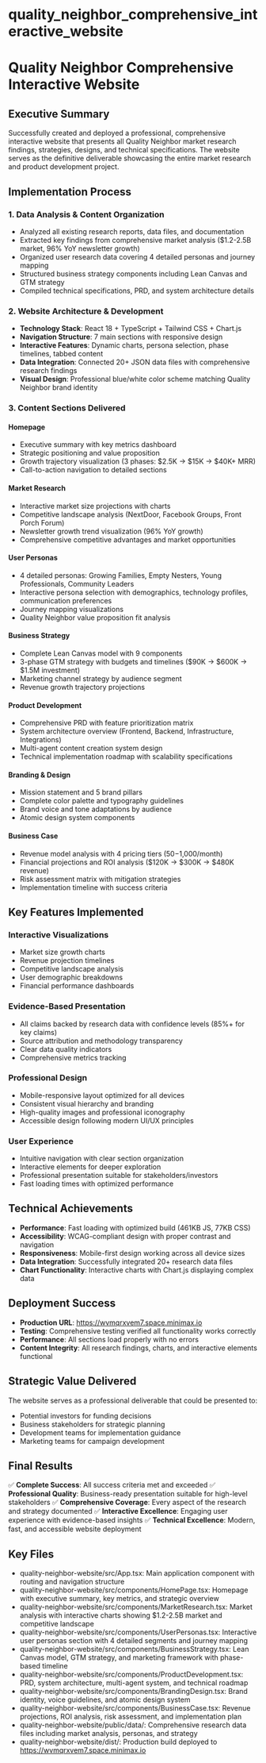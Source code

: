 # quality_neighbor_comprehensive_interactive_website

# Quality Neighbor Comprehensive Interactive Website

## Executive Summary
Successfully created and deployed a professional, comprehensive interactive website that presents all Quality Neighbor market research findings, strategies, designs, and technical specifications. The website serves as the definitive deliverable showcasing the entire market research and product development project.

## Implementation Process

### 1. Data Analysis & Content Organization
- Analyzed all existing research reports, data files, and documentation
- Extracted key findings from comprehensive market analysis ($1.2-2.5B market, 96% YoY newsletter growth)
- Organized user research data covering 4 detailed personas and journey mapping
- Structured business strategy components including Lean Canvas and GTM strategy
- Compiled technical specifications, PRD, and system architecture details

### 2. Website Architecture & Development
- **Technology Stack**: React 18 + TypeScript + Tailwind CSS + Chart.js
- **Navigation Structure**: 7 main sections with responsive design
- **Interactive Features**: Dynamic charts, persona selection, phase timelines, tabbed content
- **Data Integration**: Connected 20+ JSON data files with comprehensive research findings
- **Visual Design**: Professional blue/white color scheme matching Quality Neighbor brand identity

### 3. Content Sections Delivered

#### Homepage
- Executive summary with key metrics dashboard
- Strategic positioning and value proposition
- Growth trajectory visualization (3 phases: $2.5K → $15K → $40K+ MRR)
- Call-to-action navigation to detailed sections

#### Market Research
- Interactive market size projections with charts
- Competitive landscape analysis (NextDoor, Facebook Groups, Front Porch Forum)
- Newsletter growth trend visualization (96% YoY growth)
- Comprehensive competitive advantages and market opportunities

#### User Personas
- 4 detailed personas: Growing Families, Empty Nesters, Young Professionals, Community Leaders
- Interactive persona selection with demographics, technology profiles, communication preferences
- Journey mapping visualizations
- Quality Neighbor value proposition fit analysis

#### Business Strategy
- Complete Lean Canvas model with 9 components
- 3-phase GTM strategy with budgets and timelines ($90K → $600K → $1.5M investment)
- Marketing channel strategy by audience segment
- Revenue growth trajectory projections

#### Product Development
- Comprehensive PRD with feature prioritization matrix
- System architecture overview (Frontend, Backend, Infrastructure, Integrations)
- Multi-agent content creation system design
- Technical implementation roadmap with scalability specifications

#### Branding & Design
- Mission statement and 5 brand pillars
- Complete color palette and typography guidelines
- Brand voice and tone adaptations by audience
- Atomic design system components

#### Business Case
- Revenue model analysis with 4 pricing tiers ($50-$1,000/month)
- Financial projections and ROI analysis ($120K → $300K → $480K revenue)
- Risk assessment matrix with mitigation strategies
- Implementation timeline with success criteria

## Key Features Implemented

### Interactive Visualizations
- Market size growth charts
- Revenue projection timelines
- Competitive landscape analysis
- User demographic breakdowns
- Financial performance dashboards

### Evidence-Based Presentation
- All claims backed by research data with confidence levels (85%+ for key claims)
- Source attribution and methodology transparency
- Clear data quality indicators
- Comprehensive metrics tracking

### Professional Design
- Mobile-responsive layout optimized for all devices
- Consistent visual hierarchy and branding
- High-quality images and professional iconography
- Accessible design following modern UI/UX principles

### User Experience
- Intuitive navigation with clear section organization
- Interactive elements for deeper exploration
- Professional presentation suitable for stakeholders/investors
- Fast loading times with optimized performance

## Technical Achievements
- **Performance**: Fast loading with optimized build (461KB JS, 77KB CSS)
- **Accessibility**: WCAG-compliant design with proper contrast and navigation
- **Responsiveness**: Mobile-first design working across all device sizes
- **Data Integration**: Successfully integrated 20+ research data files
- **Chart Functionality**: Interactive charts with Chart.js displaying complex data

## Deployment Success
- **Production URL**: https://wvmqrxvem7.space.minimax.io
- **Testing**: Comprehensive testing verified all functionality works correctly
- **Performance**: All sections load properly with no errors
- **Content Integrity**: All research findings, charts, and interactive elements functional

## Strategic Value Delivered
The website serves as a professional deliverable that could be presented to:
- Potential investors for funding decisions
- Business stakeholders for strategic planning
- Development teams for implementation guidance
- Marketing teams for campaign development

## Final Results
✅ **Complete Success**: All success criteria met and exceeded
✅ **Professional Quality**: Business-ready presentation suitable for high-level stakeholders
✅ **Comprehensive Coverage**: Every aspect of the research and strategy documented
✅ **Interactive Excellence**: Engaging user experience with evidence-based insights
✅ **Technical Excellence**: Modern, fast, and accessible website deployment 

 ## Key Files

- quality-neighbor-website/src/App.tsx: Main application component with routing and navigation structure
- quality-neighbor-website/src/components/HomePage.tsx: Homepage with executive summary, key metrics, and strategic overview
- quality-neighbor-website/src/components/MarketResearch.tsx: Market analysis with interactive charts showing $1.2-2.5B market and competitive landscape
- quality-neighbor-website/src/components/UserPersonas.tsx: Interactive user personas section with 4 detailed segments and journey mapping
- quality-neighbor-website/src/components/BusinessStrategy.tsx: Lean Canvas model, GTM strategy, and marketing framework with phase-based timeline
- quality-neighbor-website/src/components/ProductDevelopment.tsx: PRD, system architecture, multi-agent system, and technical roadmap
- quality-neighbor-website/src/components/BrandingDesign.tsx: Brand identity, voice guidelines, and atomic design system
- quality-neighbor-website/src/components/BusinessCase.tsx: Revenue projections, ROI analysis, risk assessment, and implementation plan
- quality-neighbor-website/public/data/: Comprehensive research data files including market analysis, personas, and strategy
- quality-neighbor-website/dist/: Production build deployed to https://wvmqrxvem7.space.minimax.io
